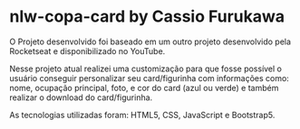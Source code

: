 # nlw-copa-card by Cassio Furukawa

O Projeto desenvolvido foi baseado em um outro projeto desenvolvido pela Rocketseat e disponibilizado no YouTube. 

Nesse projeto atual realizei uma customização para que fosse possível o usuário conseguir personalizar seu card/figurinha com informações como: nome, ocupação principal,
foto, e cor do card (azul ou verde) e também realizar o download do card/figurinha.

As tecnologias utilizadas foram: HTML5, CSS, JavaScript e Bootstrap5.
